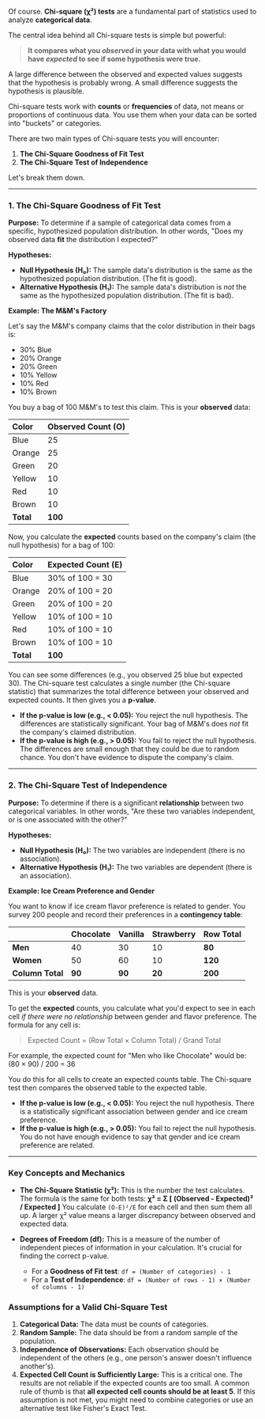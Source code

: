 Of course. **Chi-square (χ²) tests** are a fundamental part of statistics used to analyze **categorical data**.

The central idea behind all Chi-square tests is simple but powerful:

> **It compares what you *observed* in your data with what you would have *expected* to see if some hypothesis were true.**

A large difference between the observed and expected values suggests that the hypothesis is probably wrong. A small difference suggests the hypothesis is plausible.

Chi-square tests work with **counts** or **frequencies** of data, not means or proportions of continuous data. You use them when your data can be sorted into "buckets" or categories.

There are two main types of Chi-square tests you will encounter:

1.  **The Chi-Square Goodness of Fit Test**
2.  **The Chi-Square Test of Independence**

Let's break them down.

---

### 1. The Chi-Square Goodness of Fit Test

**Purpose:** To determine if a sample of categorical data comes from a specific, hypothesized population distribution. In other words, "Does my observed data **fit** the distribution I expected?"

**Hypotheses:**
*   **Null Hypothesis (H₀):** The sample data's distribution is the same as the hypothesized population distribution. (The fit is good).
*   **Alternative Hypothesis (H₁):** The sample data's distribution is *not* the same as the hypothesized population distribution. (The fit is bad).

**Example: The M&M's Factory**

Let's say the M&M's company claims that the color distribution in their bags is:
*   30% Blue
*   20% Orange
*   20% Green
*   10% Yellow
*   10% Red
*   10% Brown

You buy a bag of 100 M&M's to test this claim. This is your **observed** data:

| Color | Observed Count (O) |
| :--- | :--- |
| Blue | 25 |
| Orange | 25 |
| Green | 20 |
| Yellow | 10 |
| Red | 10 |
| Brown | 10 |
| **Total**| **100** |

Now, you calculate the **expected** counts based on the company's claim (the null hypothesis) for a bag of 100:

| Color | Expected Count (E) |
| :--- | :--- |
| Blue | 30% of 100 = 30 |
| Orange | 20% of 100 = 20 |
| Green | 20% of 100 = 20 |
| Yellow | 10% of 100 = 10 |
| Red | 10% of 100 = 10 |
| Brown | 10% of 100 = 10 |
| **Total**| **100** |

You can see some differences (e.g., you observed 25 blue but expected 30). The Chi-square test calculates a single number (the Chi-square statistic) that summarizes the total difference between your observed and expected counts. It then gives you a **p-value**.

*   **If the p-value is low (e.g., < 0.05):** You reject the null hypothesis. The differences are statistically significant. Your bag of M&M's does *not* fit the company's claimed distribution.
*   **If the p-value is high (e.g., > 0.05):** You fail to reject the null hypothesis. The differences are small enough that they could be due to random chance. You don't have evidence to dispute the company's claim.

---

### 2. The Chi-Square Test of Independence

**Purpose:** To determine if there is a significant **relationship** between two categorical variables. In other words, "Are these two variables independent, or is one associated with the other?"

**Hypotheses:**
*   **Null Hypothesis (H₀):** The two variables are independent (there is no association).
*   **Alternative Hypothesis (H₁):** The two variables are dependent (there is an association).

**Example: Ice Cream Preference and Gender**

You want to know if ice cream flavor preference is related to gender. You survey 200 people and record their preferences in a **contingency table**:

| | **Chocolate** | **Vanilla** | **Strawberry** | **Row Total** |
| :--- | :--- | :--- | :--- | :--- |
| **Men** | 40 | 30 | 10 | **80** |
| **Women**| 50 | 60 | 10 | **120**|
| **Column Total**| **90** | **90** | **20** | **200** |

This is your **observed** data.

To get the **expected** counts, you calculate what you'd expect to see in each cell *if there were no relationship* between gender and flavor preference. The formula for any cell is:

> Expected Count = (Row Total × Column Total) / Grand Total

For example, the expected count for "Men who like Chocolate" would be:
(80 × 90) / 200 = 36

You do this for all cells to create an expected counts table. The Chi-square test then compares the observed table to the expected table.

*   **If the p-value is low (e.g., < 0.05):** You reject the null hypothesis. There is a statistically significant association between gender and ice cream preference.
*   **If the p-value is high (e.g., > 0.05):** You fail to reject the null hypothesis. You do not have enough evidence to say that gender and ice cream preference are related.

---

### Key Concepts and Mechanics

*   **The Chi-Square Statistic (χ²):** This is the number the test calculates. The formula is the same for both tests:
    **χ² = Σ [ (Observed - Expected)² / Expected ]**
    You calculate `(O-E)²/E` for each cell and then sum them all up. A larger χ² value means a larger discrepancy between observed and expected data.

*   **Degrees of Freedom (df):** This is a measure of the number of independent pieces of information in your calculation. It's crucial for finding the correct p-value.
    *   For a **Goodness of Fit test**: `df = (Number of categories) - 1`
    *   For a **Test of Independence**: `df = (Number of rows - 1) × (Number of columns - 1)`

### Assumptions for a Valid Chi-Square Test

1.  **Categorical Data:** The data must be counts of categories.
2.  **Random Sample:** The data should be from a random sample of the population.
3.  **Independence of Observations:** Each observation should be independent of the others (e.g., one person's answer doesn't influence another's).
4.  **Expected Cell Count is Sufficiently Large:** This is a critical one. The results are not reliable if the expected counts are too small. A common rule of thumb is that **all expected cell counts should be at least 5**. If this assumption is not met, you might need to combine categories or use an alternative test like Fisher's Exact Test.